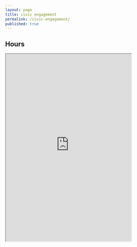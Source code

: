 ```yaml
---
layout: page
title: civic engagement
permalink: /civic-engagement/
published: true
---
```

## Hours
<iframe src="https://docs.google.com/spreadsheets/d/e/2PACX-1vQm8zpH7fmdM3DCuFydsUUz37vj7Yc9aqPzz7U4FWEtgdzr4Ilm9SAGfbpFC_5f8tB5RNZ0Lwk2FobK/pubhtml?gid=0&amp;single=true&amp;widget=true&amp;headers=false" style="width: 80%; height: 600px;"></iframe>
